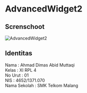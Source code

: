 # AdvancedWidget2
## Screnschoot
![AdvancedWidget2](http://s17.postimg.org/5bzudz9wf/advancedwidget2.png)

## Identitas
Nama : Ahmad Dimas Abid Muttaqi <br>
Kelas : XI RPL 4 <br>
No Urut : 01 <br>
NIS : 4652/1371.070 <br>
Nama Sekolah : SMK Telkom Malang <br>
